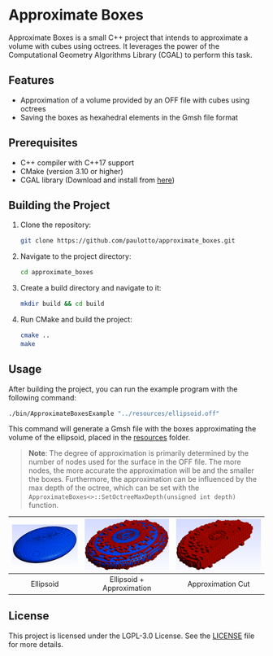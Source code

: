 # Approximate Boxes

Approximate Boxes is a small C++ project that intends to approximate a volume with cubes using octrees. 
It leverages the power of the Computational Geometry Algorithms Library (CGAL) to perform this task.

## Features

- Approximation of a volume provided by an OFF file with cubes using octrees
- Saving the boxes as hexahedral elements in the Gmsh file format

## Prerequisites

- C++ compiler with C++17 support
- CMake (version 3.10 or higher)
- CGAL library (Download and install from [here](https://www.cgal.org/download.html))

## Building the Project

1. Clone the repository:
    ```bash
    git clone https://github.com/paulotto/approximate_boxes.git
    ```

2. Navigate to the project directory:
    ```bash
    cd approximate_boxes
    ```
3. Create a build directory and navigate to it:
    ```bash
    mkdir build && cd build
    ```

4. Run CMake and build the project:
    ```bash
    cmake ..
    make
    ```
## Usage

After building the project, you can run the example program with the following command:
```bash
./bin/ApproximateBoxesExample "../resources/ellipsoid.off"
```
This command will generate a Gmsh file with the boxes approximating the volume of the ellipsoid, 
placed in the [resources](./resources) folder. 

>**Note**: The degree of approximation is primarily determined by the number of nodes used for the surface in the OFF file.
The more nodes, the more accurate the approximation will be and the smaller the boxes.
Furthermore, the approximation can be influenced by the max depth of the octree, which can be set 
with the ``` ApproximateBoxes<>::SetOctreeMaxDepth(unsigned int depth) ``` function.

| ![](resources/ellipsoid_orig.png) | ![](resources/ellipsoid_orig_approx.png) | ![](resources/ellipsoid_approx.png) |
|:---------------------------------:|:----------------------------------------:|:-----------------------------------:|  
|             Ellipsoid             |        Ellipsoid + Approximation         |          Approximation Cut          |

## License
This project is licensed under the LGPL-3.0 License. See the [LICENSE](LICENSE) file for more details.
